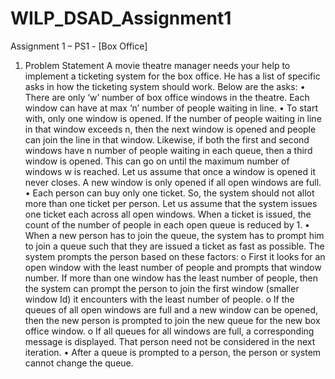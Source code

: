 # WILP_DSAD_Assignment1
Assignment 1 – PS1 - [Box Office]
1. Problem Statement
A movie theatre manager needs your help to implement a ticketing system for the box office. He has a list of specific asks in how the ticketing system should work. Below are the asks:
• There are only ‘w’ number of box office windows in the theatre. Each window can have at max ‘n’ number of people waiting in line.
• To start with, only one window is opened. If the number of people waiting in line in that window exceeds n, then the next window is opened and people can join the line in that window. Likewise, if both the first and second windows have n number of people waiting in each queue, then a third window is opened. This can go on until the maximum number of windows w is reached. Let us assume that once a window is opened it never closes. A new window is only opened if all open windows are full.
• Each person can buy only one ticket. So, the system should not allot more than one ticket per person. Let us assume that the system issues one ticket each across all open windows. When a ticket is issued, the count of the number of people in each open queue is reduced by 1.
• When a new person has to join the queue, the system has to prompt him to join a queue such that they are issued a ticket as fast as possible. The system prompts the person based on these factors:
o First it looks for an open window with the least number of people and prompts that window number. If more than one window has the least number of people, then the system can prompt the person to join the first window (smaller window Id) it encounters with the least number of people.
o If the queues of all open windows are full and a new window can be opened, then the new person is prompted to join the new queue for the new box office window.
o If all queues for all windows are full, a corresponding message is displayed. That person need not be considered in the next iteration.
• After a queue is prompted to a person, the person or system cannot change the queue.
